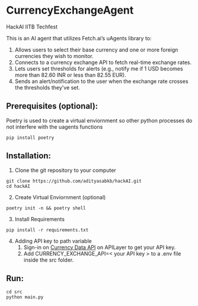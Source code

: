 # CurrencyExchangeAgent
HackAI IITB Techfest

This is an AI agent that utilizes Fetch.ai’s uAgents library to:
 1. Allows users to select their base currency and one or more foreign currencies they wish to monitor.
 2. Connects to a currency exchange API to fetch real-time exchange rates.
 3. Lets users set thresholds for alerts (e.g., notify me if 1 USD becomes more than 82.60 INR or less
than 82.55 EUR).
 4. Sends an alert/notification to the user when the exchange rate crosses the thresholds they've set.



## Prerequisites (optional):
Poetry is used to create a virtual enviornment so other python
 processes do not interfere with the uagents functions
```
pip install poetry
```




## Installation:

1. Clone the git repository to your computer
```
git clone https://github.com/adityasabkb/hackAI.git
cd hackAI
```


2. Create Virtual Enviornment (optional)
```
poetry init -n && poetry shell
```



3. Install Requirements
```
pip install -r requirements.txt
```

4. Adding API key to path variable
   1. Sign-in on [Currency Data API](https://apilayer.com/marketplace/currency_data-api) on APILayer to get your API key.
   2. Add CURRENCY_EXCHANGE_API=< your API key > to a .env file inside the src folder.


## Run:
```
cd src
python main.py
```

